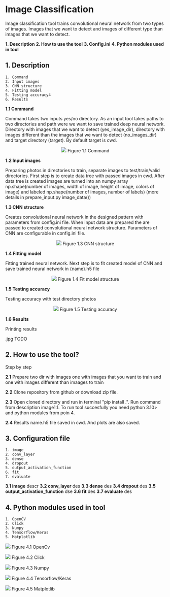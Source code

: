 # **Image Classification**

Image classification tool trains convolutional neural network from two types of images. Images that we want to detect and 
images of different type than images that we want to detect.

**1. Description** 
**2. How to use the tool** 
**3. Config.ini** 
**4. Python modules used in tool** 
 

## **1. Description**

    1. Command
    2. Input images
    3. CNN structure
    4. Fitting model
    5. Testing accuracy4
    6. Results

**1.1 Command**

Command takes two inputs yes/no directory. As an input tool takes paths to two directories and path were we want to save trained deep neural network. Directory with images that we want to detect (yes_image_dir), directory with images different than the images that we want to detect (no_images_dir) and target directory (target). By default target is cwd.

<p align="center">
  <img src="https://user-images.githubusercontent.com/91827782/220096494-3718b8ad-a7a3-43f4-beec-c774cc1fb977.png" />
  Figure 1.1 Command
</p>

**1.2 Input images** 

Preparing photos in directories to train, separate images to test/train/valid directories. First step is to create data tree with passed images in cwd. After data tree is created images are turned into an numpy array np.shape(number of images, width of image, height of image, colors of image) and labeled np.shape(number of images, number of labels) (more details in prepare_input.py image_data())


**1.3 CNN structure**

Creates convolutional neural network in the designed pattern with parameters from config.ini file. When input data are prepared the are passed to created convolutional neural network structure. Parameters of CNN are configurable in config.ini file.

<p align="center">
  <img src="https://user-images.githubusercontent.com/91827782/220151177-7a29dd2c-8b03-4a4f-aae7-672938de1366.png" />
  Figure 1.3 CNN structure
</p>

**1.4  Fitting model**

Fitting trained neural network. Next step is to fit created model of CNN and save trained neural network in {name}.h5 file

<p align="center">
  <img src="https://user-images.githubusercontent.com/91827782/220151000-1f046e9d-4a1f-4f39-843c-23a29e9f90d3.png" />
  Figure 1.4 Fit model structure
</p>

**1.5  Testing accuracy**

Testing accuracy with test directory photos

<p align="center">
  <img src="https://user-images.githubusercontent.com/91827782/220184072-85ce4e30-c2d8-443d-8c99-1c29ddbdc2b2.png" />
  Figure 1.5 Testing accuracy
</p>

**1.6 Results**

Printing results

.jpg TODO

## **2. How to use the tool?**

Step by step

**2.1** Prepare two dir with images one with images that you want to train and one with images different than imaages to train

**2.2** Clone repository from github or download zip file.

**2.3** Open cloned directory and run in terminal "pip install .". Run command from description image1.1. To run tool succesfully you need python 3.10> and python modules from poin 4.

**2.4** Results name.h5 file saved in cwd. And plots are also saved.

## **3. Configuration file**

    1. image
    2. conv_layer
    3. dense
    4. dropout
    5. output_activation_function
    6. fit
    7. evaluate

**3.1 image**
descr
**3.2 conv_layer**
des
**3.3 dense**
des
**3.4 dropout**
des
**3.5 output_activation_function**
dse
**3.6 fit**
des
**3.7 evaluate**
des

## **4. Python modules used in tool**

    1. OpenCV
    2. Click
    3. Numpy
    4. Tensorflow/Keras
    5. Matplotlib

<p align="left">
  <img src="https://user-images.githubusercontent.com/91827782/220164949-89e622dd-2c9b-4f27-abf9-666e20337e74.png" />
  Figure 4.1 OpenCv
</p>

<p align="left">
  <img src="https://user-images.githubusercontent.com/91827782/220095844-b8068bad-0730-4b0c-af7a-174ba9815e23.png" />
  Figure 4.2 Click
</p>

<p align="left">
  <img src="https://user-images.githubusercontent.com/91827782/220095615-f2e30d6f-c937-4715-8edd-45cb59d40fd6.png" />
  Figure 4.3 Numpy
</p>

<p align="left">
  <img src="https://user-images.githubusercontent.com/91827782/220095205-2aea96aa-9ffb-4932-8478-1c61ef0d9391.png" />
  Figure 4.4 Tensorflow/Keras
</p>

<p align="left">
  <img src="https://user-images.githubusercontent.com/91827782/220095320-69566ac2-9096-4ed9-8c55-4c952b05f0e0.png" />
  Figure 4.5 Matplotlib
</p>





